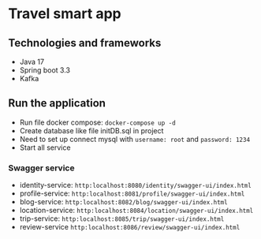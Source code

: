 # Travel smart app
## Technologies and frameworks
- Java 17
- Spring boot 3.3
- Kafka

## Run the application
- Run file docker compose:
``docker-compose up -d``
- Create database like file initDB.sql in project
- Need to set up connect mysql with ``username: root`` and ``password: 1234``
- Start all service
### Swagger service
- identity-service: ``http:localhost:8080/identity/swagger-ui/index.html``
- profile-service: ``http:localhost:8081/profile/swagger-ui/index.html``
- blog-service: ``http:localhost:8082/blog/swagger-ui/index.html``
- location-service: ``http:localhost:8084/location/swagger-ui/index.html``
- trip-service: ``http:localhost:8085/trip/swagger-ui/index.html``
- review-service ``http:localhost:8086/review/swagger-ui/index.html``